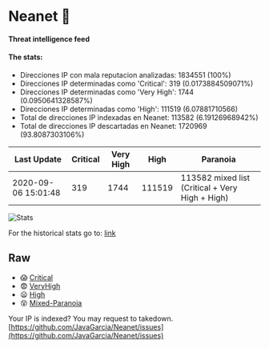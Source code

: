 # Neanet :hocho:
#### Threat intelligence feed
#### The stats:

- Direcciones IP con mala reputacion analizadas: 1834551 (100%)
- Direcciones IP determinadas como 'Critical':  319 (0.0173884509071%)
- Direcciones IP determinadas como 'Very High':  1744 (0.0950641328587%)
- Direcciones IP determinadas como 'High':  111519 (6.07881710566)
- Total de direcciones IP indexadas en Neanet:  113582 (6.19126968942%)
- Total de direcciones IP descartadas en Neanet:  1720969 (93.8087303106%)

| Last Update | Critical | Very High | High | Paranoia |
| --- | --- | --- | --- | --- |
| 2020-09-06 15:01:48 | 319 | 1744 | 111519 | 113582 mixed list (Critical + Very High + High)|

![Stats](https://docs.google.com/spreadsheets/d/e/2PACX-1vSnaNMIXVabIpDJjufMlzH7poXnshF3mgd8Is1g9ytUEzVsP5my4Trn8f-xkoLLQ38xpL3HtmUexLo6/pubchart?oid=501124687&format=image)

For the historical stats go to: [link](/stats.csv)
## Raw
- :scream: [Critical](https://raw.githubusercontent.com/JavaGarcia/Neanet/master/blacklists/neanet_critical.txt)
- :fearful: [VeryHigh](https://raw.githubusercontent.com/JavaGarcia/Neanet/master/blacklists/neanet_veryHigh.txtt)
- :frowning: [High](https://raw.githubusercontent.com/JavaGarcia/Neanet/master/blacklists/neanet_high.txt)
- :dizzy_face: [Mixed-Paranoia](https://raw.githubusercontent.com/JavaGarcia/Neanet/master/blacklists/neanet_all.txt)


Your IP is indexed? You may request to takedown. [https://github.com/JavaGarcia/Neanet/issues](https://github.com/JavaGarcia/Neanet/issues)
















































































































































































































































































































































































































































































































































































































